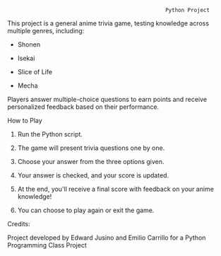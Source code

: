                                                       Python Project

This project is a general anime trivia game, testing knowledge across multiple genres, including:

- Shonen

- Isekai

- Slice of Life

- Mecha

Players answer multiple-choice questions to earn points and receive personalized feedback based on their performance.

How to Play

1. Run the Python script.

2. The game will present trivia questions one by one.

3. Choose your answer from the three options given.

4. Your answer is checked, and your score is updated.

5. At the end, you'll receive a final score with feedback on your anime knowledge!

6. You can choose to play again or exit the game.

Credits:

Project developed by Edward Jusino and Emilio Carrillo for a Python Programming Class Project
